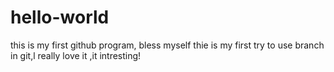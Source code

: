 # hello-world
this is my first github program, bless myself
thie is my first try to use branch in git,l really love it ,it intresting!
